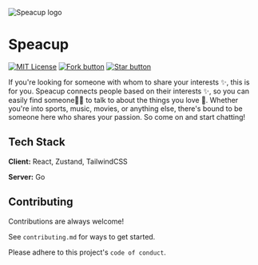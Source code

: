 ![Speacup logo](https://user-images.githubusercontent.com/88965873/198522299-04ac0369-4068-4bc8-9d79-757b33c396d2.png)


# Speacup

[![MIT License](https://img.shields.io/badge/License-MIT-green.svg?&style=for-the-badge)](https://choosealicense.com/licenses/mit/)
[![Fork button](https://img.shields.io/github/forks/Rinshin-Jalal/Chatters?label=Fork&style=for-the-badge)](https://github.com/Rinshin-Jalal/Chatters/fork)
[![Star button](https://img.shields.io/github/stars/Rinshin-Jalal/Chatters?style=for-the-badge)](https://github.com/Rinshin-Jalal/Chatters/star)

If you're looking for someone with whom to share your interests ✨, this is for you. Speacup connects people based on their interests ✨, so you can easily find someone🦸‍♂️ to talk to about the things you love 🙌. Whether you're into sports, music, movies, or anything else, there's bound to be someone here who shares your passion. So come on and start chatting!

## Tech Stack

**Client:** React, Zustand, TailwindCSS

**Server:** Go

## Contributing

Contributions are always welcome!

See `contributing.md` for ways to get started.

Please adhere to this project's `code of conduct`.
